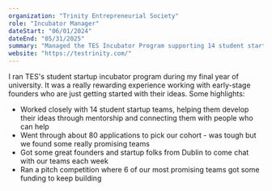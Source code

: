 ```yaml
---
organization: "Trinity Entrepreneurial Society"
role: "Incubator Manager"
dateStart: "06/01/2024"
dateEnd: "05/31/2025"
summary: "Managed the TES Incubator Program supporting 14 student startup teams through mentorship and resources"
website: "https://testrinity.com/"
---
```


I ran TES's student startup incubator program during my final year of university. It was a really rewarding experience working with early-stage founders who are just getting started with their ideas. Some highlights:

- Worked closely with 14 student startup teams, helping them develop their ideas through mentorship and connecting them with people who can help
- Went through about 80 applications to pick our cohort - was tough but we found some really promising teams
- Got some great founders and startup folks from Dublin to come chat with our teams each week
- Ran a pitch competition where 6 of our most promising teams got some funding to keep building